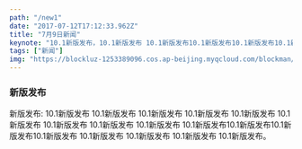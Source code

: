 ```yaml
---
path: "/new1"
date: "2017-07-12T17:12:33.962Z"
title: "7月9日新闻"
keynote: "10.1新版发布，10.1新版发布 10.1新版发布10.1新版发布10.1新版发布10.1新版发布10.1新版发布10.1新版发布10.1新版发布10.1新版发布10.1新版发布10.1新版发布10.1新版发布10.1新版发布10.1新版发布10.1新版发布10.1新版发布10.1新版发布"
tags: ["新闻"]
img: "https://blockluz-1253389096.cos.ap-beijing.myqcloud.com/blockman/094252.jpg"
---
```


### **新版发布**

新版发布: 10.1新版发布 10.1新版发布 10.1新版发布 10.1新版发布 10.1新版发布 10.1新版发布 10.1新版发布 10.1新版发布 10.1新版发布 10.1新版发布10.1新版发布10.1新版发布10.1新版发布 10.1新版发布 10.1新版发布 10.1新版发布 10.1新版发布。


